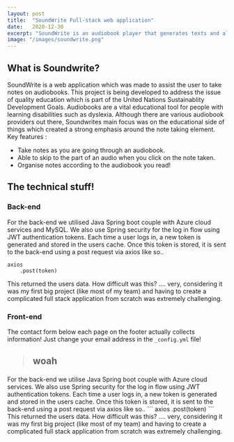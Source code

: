 ```yaml
---
layout: post
title:  "SoundWrite Full-stack web application"
date:   2020-12-30
excerpt: "SoundWrite is an audiobook player that generates texts and allows annotation"
image: "/images/soundwrite.png"
---
```


## What is Soundwrite?
SoundWrite is a web application which was made to assist the user to take notes on audiobooks. This project is being developed to address the issue of quality education which is part of the United Nations Sustainablity Development Goals. Audiobooks are a vital educational tool for people with learning disabilities such as dyslexia. Although there are various audiobook providers out there, Soundwrites main focus was on the educational side of things which created a strong emphasis around the note taking element.
<br/>
Key features :
<ul>
  <li>Take notes as you are going through an audiobook.</li>
  <li>Able to skip to the part of an audio when you click on the note taken.</li>
  <li>Organise notes according to the audiobook you read!</li>

</ul>

## The technical stuff!
### Back-end
For the back-end we utilised Java Spring boot couple with Azure cloud services and MySQL. We also use Spring security for the log in flow using JWT authentication tokens. Each time a user logs in, a new token is generated and stored in the users cache. Once this token is stored, it is sent to the back-end using a post request via axios like so..
```
axios
    .post(token)
```
This returned the users data. How difficult was this? .... very, considering it was my first big project (like most of my team) and having to create a complicated full stack application from scratch was extremely challenging.



### Front-end
The contact form below each page on the footer actually collects information! Just change your email address in the ```_config.yml``` file!

## <blockquote> woah <blockquote/>

<p><span class="image left"><img src="{{ "/images/spring.png" | absolute_url }}" alt="" /></span>For the back-end we utilise Java Spring boot couple with Azure cloud services. We also use Spring security for the log in flow using JWT authentication tokens. Each time a user logs in, a new token is generated and stored in the users cache. Once this token is stored, it is sent to the back-end using a post request via axios like so..
```
axios
    .post(token)
```
This returned the users data. How difficult was this? .... very, considering it was my first big project (like most of my team) and having to create a complicated full stack application from scratch was extremely challenging.
</p>
